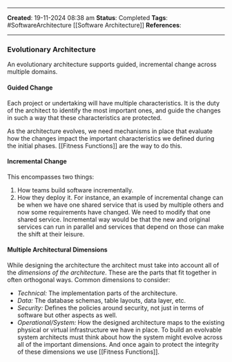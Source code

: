 _____
**Created**: 19-11-2024 08:38 am
**Status**: Completed
**Tags**: #SoftwareArchitecture [[Software Architecture]]
**References**: 
______

### Evolutionary Architecture
An evolutionary architecture supports guided, incremental change across multiple domains.

#### Guided Change
Each project or undertaking will have multiple characteristics. It is the duty of the architect to identify the most important ones, and guide the changes in such a way that these characteristics are protected.

As the architecture evolves, we need mechanisms in place that evaluate how the changes impact the important characteristics we defined during the initial phases. [[Fitness Functions]] are the way to do this.

#### Incremental Change
This encompasses two things:
1. How teams build software incrementally.
2. How they deploy it.
For instance, an example of incremental change can be when we have one shared service that is used by multiple others and now some requirements have changed. We need to modify that one shared service. Incremental way would be that the new and original services can run in parallel and services that depend on those can make the shift at their leisure.

#### Multiple Architectural Dimensions
While designing the architecture the architect must take into account all of the *dimensions of the architecture*. These are the parts that fit together in often orthogonal ways.
Common dimensions to consider:
- *Technical:* The implementation parts of the architecture.
- *Data:* The database schemas, table layouts, data layer, etc.
- *Security:* Defines the policies around security, not just in terms of software but other aspects as well.
- *Operational/System:* How the designed architecture maps to the existing physical or virtual infrastructure we have in place.
To build an evolvable system architects must think about how the system might evolve across all of the important dimensions. And once again to protect the integrity of these dimensions we use [[Fitness Functions]].